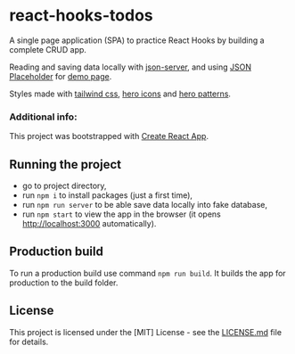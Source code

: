 # react-hooks-todos

A single page application (SPA) to practice React Hooks by building a complete CRUD app.

Reading and saving data locally with [json-server](https://github.com/typicode/json-server), and using [JSON Placeholder](http://jsonplaceholder.typicode.com/) for [demo page](https://my-json-server.typicode.com/agapas/react-hooks-todos/).

Styles made with [tailwind css](https://tailwindcss.com/), [hero icons](https://heroicons.com/) and [hero patterns](https://heropatterns.com/).

### Additional info:

This project was bootstrapped with [Create React App](https://github.com/facebook/create-react-app).

## Running the project

- go to project directory,
- run `npm i` to install packages (just a first time),
- run `npm run server` to be able save data locally into fake database,
- run `npm start` to view the app in the browser (it opens [http://localhost:3000](http://localhost:3000) automatically).

## Production build

To run a production build use command `npm run build`. It builds the app for production to the build folder.

## License

This project is licensed under the [MIT] License - see the [LICENSE.md](LICENSE) file for details.
